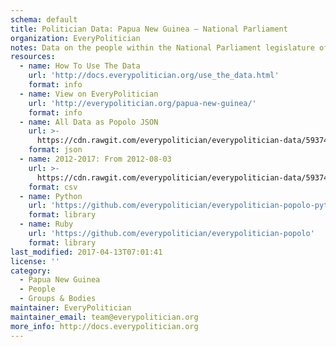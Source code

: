```yaml
---
schema: default
title: Politician Data: Papua New Guinea — National Parliament
organization: EveryPolitician
notes: Data on the people within the National Parliament legislature of Papua New Guinea.
resources:
  - name: How To Use The Data
    url: 'http://docs.everypolitician.org/use_the_data.html'
    format: info
  - name: View on EveryPolitician
    url: 'http://everypolitician.org/papua-new-guinea/'
    format: info
  - name: All Data as Popolo JSON
    url: >-
      https://cdn.rawgit.com/everypolitician/everypolitician-data/59374200d1ff3a584560d4acace53c3d6727e4fa/data/Papua_New_Guinea/Parliament/ep-popolo-v1.0.json
    format: json
  - name: 2012-2017: From 2012-08-03
    url: >-
      https://cdn.rawgit.com/everypolitician/everypolitician-data/59374200d1ff3a584560d4acace53c3d6727e4fa/data/Papua_New_Guinea/Parliament/term-2012.csv
    format: csv
  - name: Python
    url: 'https://github.com/everypolitician/everypolitician-popolo-python'
    format: library
  - name: Ruby
    url: 'https://github.com/everypolitician/everypolitician-popolo'
    format: library
last_modified: 2017-04-13T07:01:41
license: ''
category:
  - Papua New Guinea
  - People
  - Groups & Bodies
maintainer: EveryPolitician
maintainer_email: team@everypolitician.org
more_info: http://docs.everypolitician.org
---
```

